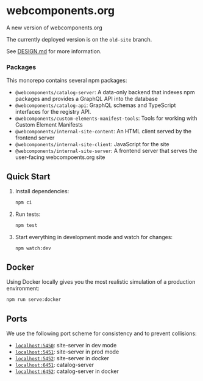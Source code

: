 # webcomponents.org

A new version of webcomponents.org

The currently deployed version is on the `old-site` branch.

See [DESIGN.md](./DESIGN.md) for more information.

### Packages

This monorepo contains several npm packages:

- `@webcomponents/catalog-server`: A data-only backend that indexes npm packages and provides a GraphQL API into the database
- `@webcomponents/catalog-api`: GraphQL schemas and TypeScript interfaces for the registry API.
- `@webcomponents/custom-elements-manifest-tools`: Tools for working with Custom Element Manifests
- `@webcomponents/internal-site-content`: An HTML client served by the frontend server
- `@webcomponents/internal-site-client`: JavaScript for the site
- `@webcomponents/internal-site-server`: A frontend server that serves the user-facing webcompoents.org site

## Quick Start

1. Install dependencies:
   ```bash
   npm ci
   ```
2. Run tests:
   ```bash
   npm test
   ```
3. Start everything in development mode and watch for changes:
   ```bash
   npm watch:dev
   ```

## Docker

Using Docker locally gives you the most realistic simulation of a production
environment:

```sh
npm run serve:docker
```

## Ports

We use the following port scheme for consistency and to prevent collisions:

- [`localhost:5450`](http://localhost:5450): site-server in dev mode
- [`localhost:5451`](http://localhost:5451): site-server in prod mode
- [`localhost:5452`](http://localhost:5452): site-server in docker
- [`localhost:6451`](http://localhost:6451): catalog-server
- [`localhost:6452`](http://localhost:6452): catalog-server in docker
